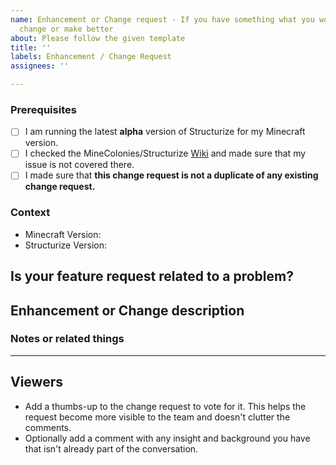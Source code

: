 ```yaml
---
name: Enhancement or Change request - If you have something what you would like to
  change or make better
about: Please follow the given template
title: ''
labels: Enhancement / Change Request
assignees: ''

---
```


<!-- PLEASE DO NOT DELETE TOPICS AS YOUR ISSUE WILL GET CLOSED -->
### Prerequisites <!-- replace "space" with "x" for ticking the boxes -->

- [ ] I am running the latest **alpha** version of Structurize for my Minecraft version.
- [ ] I checked the MineColonies/Structurize [Wiki](https://wiki.minecolonies.ldtteam.com/) and made sure that my issue is not covered there.
- [ ] I made sure that **this change request is not a duplicate of any existing change request.**

### Context <!-- Exact version, eg: 0.9.126-ALPHA or 0.9.2-RELEASE, please don't just give the Minecraft version you're playing.-->

- Minecraft Version:
- Structurize Version:

## Is your feature request related to a problem?
<!-- A clear and concise description of what the problem is. Ex. I'm always frustrated when [...] -->

## Enhancement or Change description
<!-- A clear and concise description of what you want to happen. -->

### Notes or related things
<!-- Everything else you would like to say -->

---
## Viewers

* Add a thumbs-up to the change request to vote for it. This helps the request become more visible to the team and doesn't clutter the comments.
* Optionally add a comment with any insight and background you have that isn't already part of the conversation.
